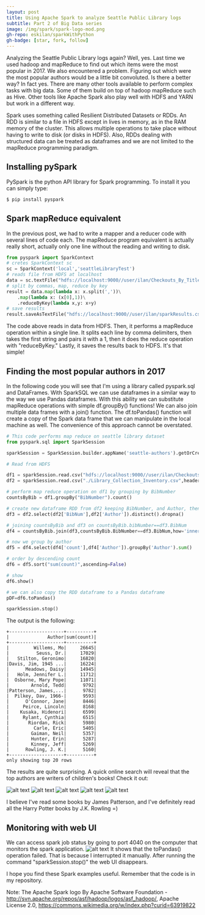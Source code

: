 ```yaml
---
layout: post
title: Using Apache Spark to analyze Seattle Public Library logs
subtitle: Part 2 of Big Data series
image: /img/spark/spark-logo-mod.png
gh-repo: eskilan/sparkWithPython
gh-badge: [star, fork, follow]
---
```


Analyzing the Seattle Public Library logs again? Well, yes. Last time we used hadoop and mapReduce to find out which items were the most popular in 2017. We also encountered a problem. Figuring out which were the most popular authors would be a little bit convoluted. Is there a better way?
In fact yes. There are many other tools available to perform complex tasks with big data. Some of them build on top of hadoop mapReduce such as Hive. Other tools like Apache Spark also play well with HDFS and YARN but work in a different way.

Spark uses something called Resilient Distributed Datasets or RDDs. An RDD is similar to a file in HDFS except in lives in memory, as in the RAM memory of the cluster. This allows multiple operations to take place without having to write to disk (or disks in HDFS). Also, RDDs dealing with structured data can be treated as dataframes and we are not limited to the mapReduce programming paradigm.

## Installing pySpark
PySpark is the python API library for Spark programming. To install it you can simply type:
```bash
$ pip install pyspark
```

## Spark mapReduce equivalent
In the previous post, we had to write a mapper and a reducer code with several lines of code each. The mapReduce program equivalent is actually really short, actually only one line without the reading and writing to disk.

```python
from pyspark import SparkContext
# cretes SparkContext sc
sc = SparkContext('local','seattleLibraryTest')
# reads file from HDFS at localhost
data = sc.textFile("hdfs://localhost:9000//user/ilan/Checkouts_By_Title_Data_Lens_2017.csv")
# split by commas, map, reduce by key
result = data.map(lambda x: x.split(','))\
    .map(lambda x: (x[0],1))\
    .reduceByKey(lambda x,y: x+y)
# save results
result.saveAsTextFile("hdfs://localhost:9000//user/ilan/sparkResults.csv")
```
The code above reads in data from HDFS. Then, it performs a mapReduce operation within a single line. It splits each line by comma delimiters, then takes the first string and pairs it with a 1, then it does the reduce operation with "reduceByKey." Lastly, it saves the results back to HDFS. It's that simple!

## Finding the most popular authors in 2017
In the following code you will see that I'm using a library called pyspark.sql and DataFrames. With SparkSQL we can use dataframes in a similar way to the way we use Pandas dataframes. With this ability we can substitute mapReduce operations with simple df.groupBy() functions! We can also join multiple data frames with a join() function. The df.toPandas() function will create a copy of the Spark data frame that we can manipulate in the local machine as well. The convenience of this approach cannot be overstated.

```python
# This code performs map reduce on seattle library dataset
from pyspark.sql import SparkSession

sparkSession = SparkSession.builder.appName('seattle-authors').getOrCreate()

# Read from HDFS

df1 = sparkSession.read.csv("hdfs://localhost:9000//user/ilan/Checkouts_By_Title_Data_Lens_2017.csv",header=True)
df2 = sparkSession.read.csv("./Library_Collection_Inventory.csv",header=True) # in local filesystem

# perform map reduce operation on df1 by grouping by BibNumber
countsByBib = df1.groupBy("BibNumber").count()

# create new dataframe RDD from df2 keeping BibNumber, and Author, then removing duplicates and dropping null values
df3 = df2.select(df2['BibNum'],df2['Author']).distinct().dropna()

# joining countsByBib and df3 on countsByBib.bibNumber==df3.BibNum
df4 = countsByBib.join(df3,countsByBib.BibNumber==df3.BibNum,how='inner')

# now we group by author
df5 = df4.select(df4['count'],df4['Author']).groupBy('Author').sum()

# order by descending count
df6 = df5.sort("sum(count)",ascending=False)

# show 
df6.show()

# we can also copy the RDD dataframe to a Pandas dataframe
pDF=df6.toPandas()

sparkSession.stop()
```

The output is the following:
```console
+--------------------+----------+
|              Author|sum(count)|
+--------------------+----------+
|         Willems, Mo|     26645|
|          Seuss, Dr.|     17029|
|   Stilton, Geronimo|     16820|
|Davis, Jim, 1945 ...|     16224|
|      Meadows, Daisy|     14945|
|   Holm, Jennifer L.|     11712|
|  Osborne, Mary Pope|     11071|
|        Arnold, Tedd|      9792|
|Patterson, James,...|      9782|
|  Pilkey, Dav, 1966-|      9593|
|      O'Connor, Jane|      8446|
|     Peirce, Lincoln|      8168|
|    Kusaka, Hidenori|      6599|
|     Rylant, Cynthia|      6515|
|       Riordan, Rick|      5980|
|         Carle, Eric|      5405|
|        Gaiman, Neil|      5357|
|        Hunter, Erin|      5287|
|        Kinney, Jeff|      5269|
|      Rowling, J. K.|      5160|
+--------------------+----------+
only showing top 20 rows
```

The results are quite surprising. A quick online search will reveal that the top authors are writers of children's books! Check it out:

![alt text](/img/spark/MoWillems.png "Mo Willems")
![alt text](/img/spark/DrSeuss.png "Dr. Seuss")
![alt text](/img/spark/GeronimoStilton.png "Geronimo Stilton, actual name is Elisabetta Dami")
![alt text](/img/spark/JimDavis.png "Jim Davis")
![alt text](/img/spark/DaisyMeadows.png "Daisy Meadows")

I believe I've read some books by James Patterson, and I've definitely read all the Harry Potter books by J.K. Rowling =)

## Monitoring with web UI
We can access spark job status by going to port 4040 on the computer that monitors the spark application.
![alt text](/img/spark/webUI.png "Web User Interface for Spark")
It shows that the toPandas() operation failed. That is because I interrupted it manually. After running the command "sparkSession.stop()" the web UI disappears.

I hope you find these Spark examples useful. Remember that the code is in my repository.

Note: The Apache Spark logo By Apache Software Foundation - http://svn.apache.org/repos/asf/hadoop/logos/asf_hadoop/, Apache License 2.0, https://commons.wikimedia.org/w/index.php?curid=63919822 